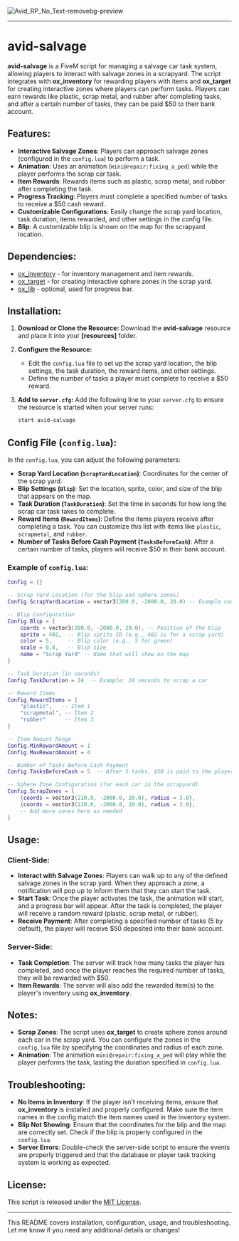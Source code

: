 ![Avid_RP_No_Text-removebg-preview](https://github.com/user-attachments/assets/9030d8f6-b205-4581-8fd9-41bb7cfab649)

---

# avid-salvage

**avid-salvage** is a FiveM script for managing a salvage car task system, allowing players to interact with salvage zones in a scrapyard. The script integrates with **ox_inventory** for rewarding players with items and **ox_target** for creating interactive zones where players can perform tasks. Players can earn rewards like plastic, scrap metal, and rubber after completing tasks, and after a certain number of tasks, they can be paid $50 to their bank account.

## Features:
- **Interactive Salvage Zones**: Players can approach salvage zones (configured in the `config.lua`) to perform a task.
- **Animation**: Uses an animation (`mini@repair:fixing_a_ped`) while the player performs the scrap car task.
- **Item Rewards**: Rewards items such as plastic, scrap metal, and rubber after completing the task.
- **Progress Tracking**: Players must complete a specified number of tasks to receive a $50 cash reward.
- **Customizable Configurations**: Easily change the scrap yard location, task duration, items rewarded, and other settings in the config file.
- **Blip**: A customizable blip is shown on the map for the scrapyard location.

## Dependencies:
- [ox_inventory](https://github.com/overextended/ox_inventory) - for inventory management and item rewards.
- [ox_target](https://github.com/overextended/ox_target) - for creating interactive sphere zones in the scrap yard.
- [ox_lib](https://github.com/overextended/ox_lib) - optional, used for progress bar.

## Installation:

1. **Download or Clone the Resource:**
   Download the **avid-salvage** resource and place it into your **[resources]** folder.

2. **Configure the Resource:**
   - Edit the `config.lua` file to set up the scrap yard location, the blip settings, the task duration, the reward items, and other settings.  
   - Define the number of tasks a player must complete to receive a $50 reward.

3. **Add to `server.cfg`:**
   Add the following line to your `server.cfg` to ensure the resource is started when your server runs:
   ```txt
   start avid-salvage
   ```

## Config File (`config.lua`):
In the `config.lua`, you can adjust the following parameters:

- **Scrap Yard Location (`ScrapYardLocation`)**: Coordinates for the center of the scrap yard.
- **Blip Settings (`Blip`)**: Set the location, sprite, color, and size of the blip that appears on the map.
- **Task Duration (`TaskDuration`)**: Set the time in seconds for how long the scrap car task takes to complete.
- **Reward Items (`RewardItems`)**: Define the items players receive after completing a task. You can customize this list with items like `plastic`, `scrapmetal`, and `rubber`.
- **Number of Tasks Before Cash Payment (`TasksBeforeCash`)**: After a certain number of tasks, players will receive $50 in their bank account.

### Example of `config.lua`:

```lua
Config = {}

-- Scrap Yard Location (for the blip and sphere zones)
Config.ScrapYardLocation = vector3(200.0, -2000.0, 20.0) -- Example coordinates

-- Blip Configuration
Config.Blip = {
    coords = vector3(200.0, -2000.0, 20.0), -- Position of the blip
    sprite = 402,  -- Blip sprite ID (e.g., 402 is for a scrap yard)
    color = 5,     -- Blip color (e.g., 5 for green)
    scale = 0.8,   -- Blip size
    name = "Scrap Yard" -- Name that will show on the map
}

-- Task Duration (in seconds)
Config.TaskDuration = 24  -- Example: 24 seconds to scrap a car

-- Reward Items
Config.RewardItems = {
    "plastic",   -- Item 1
    "scrapmetal", -- Item 2
    "rubber"      -- Item 3
}

-- Item Amount Range
Config.MinRewardAmount = 1
Config.MaxRewardAmount = 4

-- Number of Tasks Before Cash Payment
Config.TasksBeforeCash = 5  -- After 5 tasks, $50 is paid to the player

-- Sphere Zone Configuration (for each car in the scrapyard)
Config.ScrapZones = {
    {coords = vector3(210.0, -2000.0, 20.0), radius = 3.0},
    {coords = vector3(220.0, -2000.0, 20.0), radius = 3.0},
    -- Add more zones here as needed
}
```

## Usage:

### Client-Side:
- **Interact with Salvage Zones**: Players can walk up to any of the defined salvage zones in the scrap yard. When they approach a zone, a notification will pop up to inform them that they can start the task.
- **Start Task**: Once the player activates the task, the animation will start, and a progress bar will appear. After the task is completed, the player will receive a random reward (plastic, scrap metal, or rubber).
- **Receive Payment**: After completing a specified number of tasks (5 by default), the player will receive $50 deposited into their bank account.

### Server-Side:
- **Task Completion**: The server will track how many tasks the player has completed, and once the player reaches the required number of tasks, they will be rewarded with $50.
- **Item Rewards**: The server will also add the rewarded item(s) to the player's inventory using **ox_inventory**.

## Notes:
- **Scrap Zones**: The script uses **ox_target** to create sphere zones around each car in the scrap yard. You can configure the zones in the `config.lua` file by specifying the coordinates and radius of each zone.
- **Animation**: The animation `mini@repair:fixing_a_ped` will play while the player performs the task, lasting the duration specified in `config.lua`.

## Troubleshooting:
- **No Items in Inventory**: If the player isn’t receiving items, ensure that **ox_inventory** is installed and properly configured. Make sure the item names in the config match the item names used in the inventory system.
- **Blip Not Showing**: Ensure that the coordinates for the blip and the map are correctly set. Check if the blip is properly configured in the `config.lua`.
- **Server Errors**: Double-check the server-side script to ensure the events are properly triggered and that the database or player task tracking system is working as expected.

## License:
This script is released under the [MIT License](https://opensource.org/licenses/MIT).

---

This README covers installation, configuration, usage, and troubleshooting. Let me know if you need any additional details or changes!